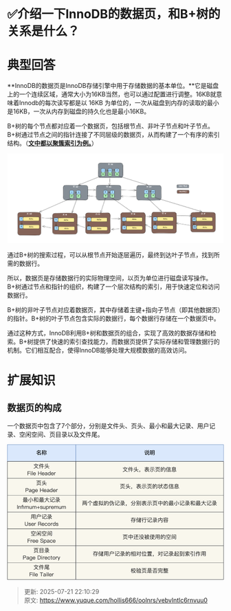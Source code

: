 # ✅介绍一下InnoDB的数据页，和B+树的关系是什么？

# 典型回答


**InnoDB的数据页是InnoDB存储引擎中用于存储数据的基本单位。**它是磁盘上的一个连续区域，通常大小为16KB当然，也可以通过配置进行调整。16KB就意味着Innodb的每次读写都是以 16KB 为单位的，一次从磁盘到内存的读取的最小是16KB，一次从内存到磁盘的持久化也是最小16KB。



B+树的每个节点都对应着一个数据页，包括根节点、非叶子节点和叶子节点。B+树通过节点之间的指针连接了不同层级的数据页，从而构建了一个有序的索引结构。（**<u>文中都以聚簇索引为例。</u>**）

![1698478842787-f028f2b0-5886-4be8-b49b-5ef262c70394.png](./img/UETSm8QkQHIU5-Wq/1698478842787-f028f2b0-5886-4be8-b49b-5ef262c70394-243732.png)





通过B+树的搜索过程，可以从根节点开始逐层遍历，最终到达叶子节点，找到所需的数据行。



所以，数据页是存储数据行的实际物理空间，以页为单位进行磁盘读写操作。B+树通过节点和指针的组织，构建了一个层次结构的索引，用于快速定位和访问数据行。



B+树的非叶子节点对应着数据页，其中存储着主键+指向子节点（即其他数据页）的指针。B+树的叶子节点包含实际的数据行，每个数据行存储在一个数据页中。



通过这种方式，InnoDB利用B+树和数据页的组合，实现了高效的数据存储和检索。B+树提供了快速的索引查找能力，而数据页提供了实际存储和管理数据行的机制。它们相互配合，使得InnoDB能够处理大规模数据的高效访问。



# 扩展知识


## 数据页的构成


一个数据页中包含了7个部分，分别是文件头、页头、最小和最大记录、用户记录、空闲空间、页目录以及文件尾。



![1685250357353-2732251f-5a34-4303-bfd6-d6a7c34471fc.png](./img/UETSm8QkQHIU5-Wq/1685250357353-2732251f-5a34-4303-bfd6-d6a7c34471fc-997386.png)









> 更新: 2025-07-21 22:10:29  
> 原文: <https://www.yuque.com/hollis666/oolnrs/vebvlntlc6rnvuu0>